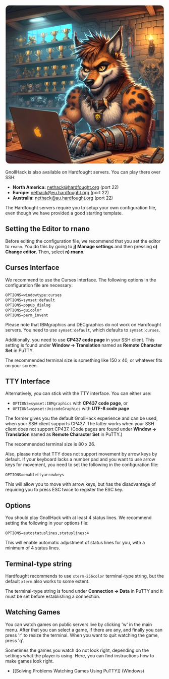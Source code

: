 ![hardfought-servers](/uploads/Hardfought%20Servers/hardfought-servers.webp)

GnollHack is also available on Hardfought servers. You can play there over SSH:
* **North America:** nethack@hardfought.org (port 22)
* **Europe:** nethack@eu.hardfought.org (port 22)
* **Australia:** nethack@au.hardfought.org (port 22)

The Hardfought servers require you to setup your own configuration file, even though we have provided a good starting template.

## Setting the Editor to rnano

Before editing the configuration file, we recommend that you set the editor to `rnano`. You do this by going to **j) Manage settings** and then pressing **c) Change editor**. Then, select **n) rnano**.

## Curses Interface

We recommend to use the Curses Interface. The following options in the configuration file are necessary:

```
OPTIONS=windowtype:curses
OPTIONS=symset:default
OPTIONS=popup_dialog
OPTIONS=guicolor
OPTIONS=perm_invent
```

Please note that IBMgraphics and DECgraphics do not work on Hardfought servers. You need to use `symset:default`, which defaults to `symset:curses`.

Additionally, you need to use **CP437 code page** in your SSH client. This setting is found under **Window → Translation** named as **Remote Character Set** in PuTTY.

The recommended terminal size is something like 150 x 40, or whatever fits on your screen.

## TTY Interface

Alternatively, you can stick with the TTY interface. You can either use:
* `OPTIONS=symset:IBMgraphics` with **CP437 code page**, or
* `OPTIONS=symset:UnicodeGraphics` with **UTF-8 code page**

The former gives you the default GnollHack experience and can be used, when your SSH client supports CP437. The latter works when your SSH client does not support CP437. (Code pages are found under **Window → Translation** named as **Remote Character Set** in PuTTY.)

The recommended terminal size is 80 x 26.

Also, please note that TTY does not support movement by arrow keys by default. If your keyboard lacks a number pad and you want to use arrow keys for movement, you need to set the following in the configuration file:

`OPTIONS=enablettyarrowkeys`

This will allow you to move with arrow keys, but has the disadvantage of requiring you to press ESC twice to register the ESC key.

## Options

You should play GnollHack with at least 4 status lines. We recommend setting the following in your options file:

`OPTIONS=autostatuslines,statuslines:4`

This will enable automatic adjustment of status lines for you, with a minimum of 4 status lines.

## Terminal-type string

Hardfought recommends to use `xterm-256color` terminal-type string, but the default `xterm` also works to some extent.

The terminal-type string is found under **Connection → Data** in PuTTY and it must be set before establishing a connection.

## Watching Games

You can watch games on public servers live by clicking 'w' in the main menu. After that you can select a game, if there are any, and finally you can press 'r' to resize the terminal. When you want to quit watching the game, press 'q'.

Sometimes the games you watch do not look right, depending on the settings what the player is using. Here, you can find instructions how to make games look right.
- [[Solving Problems Watching Games Using PuTTY]] (Windows)